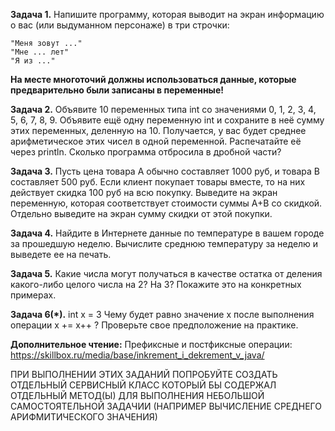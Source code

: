 **Задача 1.**
Напишите программу, которая выводит на экран информацию о вас (или выдуманном персонаже) в три строчки:
```console
"Меня зовут ..."
"Мне ... лет"
"Я из ..."
```
**На месте многоточий должны использоваться данные, которые предварительно были записаны в переменные!**

**Задача 2.**
Объявите 10 переменных типа int со значениями 0, 1, 2, 3, 4, 5, 6, 7, 8, 9.
Объявите ещё одну переменную int и сохраните в неё сумму этих переменных, деленную на 10.
Получается, у вас будет среднее арифметическое этих чисел в одной переменной.
Распечатайте её через println. Сколько программа отбросила в дробной части?

**Задача 3.**
Пусть цена товара A обычно составляет 1000 руб, и товара B составляет 500 руб.
Если клиент покупает товары вместе, то на них действует скидка 100 руб на всю покупку.
Выведите на экран переменную, которая соответствует стоимости суммы A+B со скидкой.
Отдельно выведите на экран сумму скидки от этой покупки.

**Задача 4.**
Найдите в Интернете данные по температуре в вашем городе за прошедшую неделю.
Вычислите среднюю температуру за неделю и выведете ее на печать.

**Задача 5.**
Какие числа могут получаться в качестве остатка от деления какого-либо целого числа на 2? На 3?
Покажите это на конкретных примерах.

**Задача 6(*).**
int x = 3
Чему будет равно значение х после выполнения операции x += x++ ?
Проверьте свое предположение на практике.

**Дополнительное чтение:**
Префиксные и постфиксные операции:
https://skillbox.ru/media/base/inkrement_i_dekrement_v_java/ 

ПРИ ВЫПОЛНЕНИИ ЭТИХ ЗАДАНИЙ ПОПРОБУЙТЕ СОЗДАТЬ ОТДЕЛЬНЫЙ СЕРВИСНЫЙ КЛАСС КОТОРЫЙ БЫ СОДЕРЖАЛ ОТДЕЛЬНЫЙ МЕТОД(Ы) ДЛЯ ВЫПОЛНЕНИЯ НЕБОЛЬШОЙ САМОСТОЯТЕЛЬНОЙ ЗАДАЧИИ (НАПРИМЕР ВЫЧИСЛЕНИЕ СРЕДНЕГО АРИФМИТИЧЕСКОГО ЗНАЧЕНИЯ)
